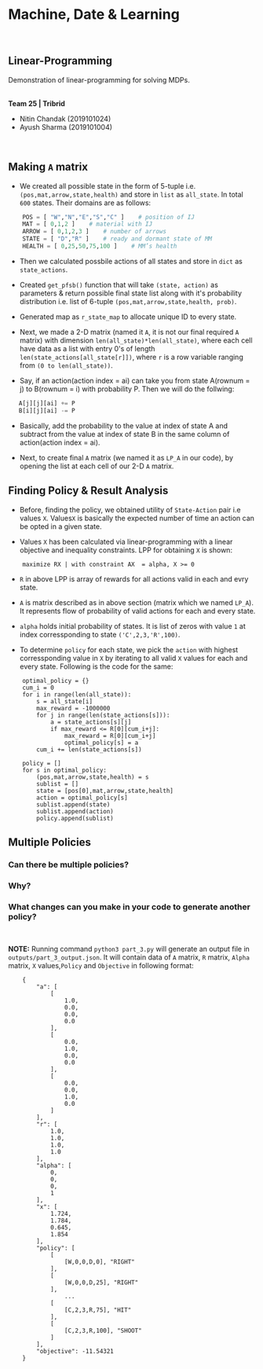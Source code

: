 # Machine, Date & Learning


<br>

## Linear-Programming
Demonstration of linear-programming for solving MDPs.


<br>
<b>Team 25 | Tribrid</b>

* Nitin Chandak (2019101024)
* Ayush Sharma (2019101004)

<br>


## Making `A` matrix

* We created all possible state in the form of 5-tuple i.e. `(pos,mat,arrow,state,health)` and store in `list` as `all_state`. In total `600` states. Their domains are as follows:
```python
    POS = [ "W","N","E","S","C" ]    # position of IJ
    MAT = [ 0,1,2 ]    # material with IJ
    ARROW = [ 0,1,2,3 ]    # number of arrows
    STATE = [ "D","R" ]    # ready and dormant state of MM
    HEALTH = [ 0,25,50,75,100 ]    # MM’s health
```

* Then we calculated possbile actions of all states and store in `dict` as `state_actions`.

* Created `get_pfsb()` function that will take `(state, action)` as parameters & return possible final state list along with it's probability distribution i.e. list of 6-tuple `(pos,mat,arrow,state,health, prob)`.

* Generated map as `r_state_map` to allocate unique ID to every state.

* Next, we made a 2-D matrix (named it `A`, it is not our final required `A` matrix) with dimension `len(all_state)*len(all_state)`, where each cell have data as a list with entry 0's of length `len(state_actions[all_state[r]])`, where `r` is a row variable ranging from `(0 to len(all_state))`.

* Say, if an action(action index = ai) can take you from state A(rownum = j) to B(rownum = i) with probability P. Then we will do the follwing:
 ```python
    A[j][j][ai] += P
    B[i][j][ai] -= P
```
* Basically, add the probability to the value at index of state A and subtract from the value at index of state B in the same column of action(action index = ai).

* Next, to create final `A` matrix (we named it as `LP_A` in our code), by opening the list at each cell of our 2-D `A` matrix.


## Finding Policy & Result Analysis

* Before, finding the policy, we obtained utility of `State-Action` pair i.e values `X`. Values`X` is basically the expected number of time an action can be opted in a given state.

* Values `X` has been calculated via linear-programming with a linear objective and inequality constraints. LPP for obtaining `X` is shown:
```
    maximize RX | with constraint AX  = alpha, X >= 0
```

* `R` in above LPP is array of rewards for all actions valid in each and evry state.

* `A` is matrix described as in above section (matrix which we named `LP_A`). It represents flow of probability of valid actions for each and every state.

* `alpha` holds initial probability of states. It is list of zeros with value  `1` at index corressponding to state `('C',2,3,'R',100)`.

* To determine `policy` for each state, we pick the `action` with highest corressponding value in `X` by iterating to all valid `X` values for each and every state. Following is the code for the same:
```python3
    optimal_policy = {}
    cum_i = 0
    for i in range(len(all_state)):
        s = all_state[i]
        max_reward = -1000000
        for j in range(len(state_actions[s])):
            a = state_actions[s][j]
            if max_reward <= R[0][cum_i+j]:
                max_reward = R[0][cum_i+j]
                optimal_policy[s] = a
        cum_i += len(state_actions[s])      

    policy = []
    for s in optimal_policy:
        (pos,mat,arrow,state,health) = s
        sublist = []
        state = [pos[0],mat,arrow,state,health]
        action = optimal_policy[s]
        sublist.append(state)
        sublist.append(action)
        policy.append(sublist)
```

## Multiple Policies

### Can there be multiple policies?

### Why?

### What changes can you make in your code to generate another policy?


<br>


**NOTE:** Running command `python3 part_3.py` will generate an output file in `outputs/part_3_output.json`. It will contain data of `A` matrix, `R` matrix, `Alpha` matrix, `X` values,`Policy` and `Objective` in following format:
```
    {
        "a": [
            [
                1.0, 
                0.0, 
                0.0, 
                0.0
            ],
            [
                0.0, 
                1.0, 
                0.0, 
                0.0
            ],
            [
                0.0, 
                0.0, 
                1.0, 
                0.0
            ]
        ],
        "r": [
            1.0, 
            1.0, 
            1.0, 
            1.0
        ],
        "alpha": [
            0, 
            0, 
            0, 
            1
        ],
        "x": [
            1.724, 
            1.784, 
            0.645, 
            1.854
        ],
        "policy": [
            [
                [W,0,0,D,0], "RIGHT"
            ],
            [
                [W,0,0,D,25], "RIGHT"
            ],
                ...
            [
                [C,2,3,R,75], "HIT"
            ],
            [
                [C,2,3,R,100], "SHOOT"
            ]
        ],
        "objective": -11.54321
    }
```